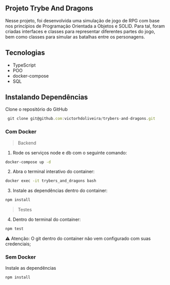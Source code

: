 ## Projeto Trybe And Dragons
Nesse projeto, foi desenvolvida uma simulação de jogo de RPG com base nos princípios de Programação Orientada a Objetos e SOLID. Para tal, foram criadas interfaces e classes para representar diferentes partes do jogo, bem como classes para simular as batalhas entre os personagens.

## Tecnologias
* TypeScript
* POO
* docker-compose
* SQL

## Instalando Dependências
Clone o repositório do GitHub

```javascript
 git clone git@github.com:victorhdoliveira/trybers-and-dragons.git
```

### Com Docker
> Backend

1. Rode os serviços node e db com o seguinte comando: 
```bash
docker-compose up -d
``` 

2. Abra o terminal interativo do container: 
```bash
docker exec -it trybers_and_dragons bash
``` 

3. Instale as dependências dentro do container: 
```bash
npm install
``` 
> Testes

4. Dentro do terminal do container:
```bash
npm test
``` 

:warning: Atenção: O git dentro do container não vem configurado com suas credenciais;

### Sem Docker

Instale as dependências
```bash
npm install
``` 
